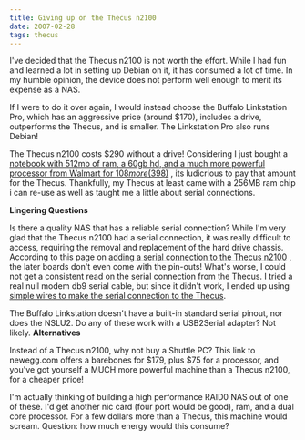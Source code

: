 ```yaml
---
title: Giving up on the Thecus n2100
date: 2007-02-28
tags: thecus
---
```

I've decided that the Thecus n2100 is not worth the effort. While I had fun and learned a lot in setting up Debian on it, it has consumed a lot of time. In my humble opinion, the device does not perform well enough to merit its expense as a NAS.

If I were to do it over again, I would instead choose the Buffalo Linkstation Pro, which has an aggressive price (around $170), includes a drive, outperforms the Thecus, and is smaller. The Linkstation Pro also runs Debian!

The Thecus n2100 costs $290 without a drive! Considering I just bought a <a href="http://mytechdeals.blogspot.com/2007/02/refurbished-everex-laptops-at-walmart.html">
notebook with 512mb of ram, a 60gb hd, and a much more powerful processor from Walmart for $108 more ($398)</a>
, its ludicrious to pay that amount for the Thecus. Thankfully, my Thecus at least came with a 256MB ram chip i can re-use as well as taught me a little about serial connections.

<b>Lingering Questions</b>

Is there a quality NAS that has a reliable serial connection? While I'm very glad that the Thecus n2100 had a serial connection, it was really difficult to access, requiring the removal and replacement of the hard drive chassis. According to this page on <a href="http://david.thg.se/n2100/addserial.html">
adding a serial connection to the Thecus n2100</a>
, the later boards don't even come with the pin-outs! What's worse, I could not get a consistent read on the serial connection from the Thecus. I tried a real null modem db9 serial cable, but since it didn't work, I ended up using
<a href="http://www.docunext.com/blog/2007/02/more-thecus-n2100-pics.html">simple wires to make the serial connection to the Thecus</a>.

The Buffalo Linkstation doesn't have a built-in standard serial pinout, nor does the NSLU2. Do any of these work with a USB2Serial adapter? Not likely. <b>
Alternatives</b>

Instead of a Thecus n2100, why not buy a Shuttle PC? This link to newegg.com offers a barebones for $179, plus $75 for a processor, and you've got yourself a MUCH more powerful machine than a Thecus n2100, for a cheaper price!

I'm actually thinking of building a high performance RAID0 NAS out of one of these. I'd get another nic card (four port would be good), ram, and a dual core processor. For a few dollars more than a Thecus, this machine would scream. Question: how much energy would this consume?


